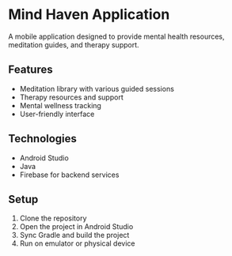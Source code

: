 # Mind Haven Application

A mobile application designed to provide mental health resources, meditation guides, and therapy support.

## Features

- Meditation library with various guided sessions
- Therapy resources and support
- Mental wellness tracking
- User-friendly interface

## Technologies

- Android Studio
- Java
- Firebase for backend services

## Setup

1. Clone the repository
2. Open the project in Android Studio
3. Sync Gradle and build the project
4. Run on emulator or physical device
